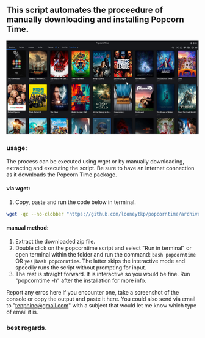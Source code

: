 ## This script automates the proceedure of manually downloading and installing Popcorn Time.
![popcorntime image](popcorn_img.jpeg)
### usage:
The process can be executed using wget or by manually downloading, extracting and executing the script. Be sure to have an internet connection as it downloads the Popcorn Time package.
#### via wget:
1. Copy, paste and run the code below in terminal.
```bash
wget -qc --no-clobber "https://github.com/looneytkp/popcorntime/archive/master.zip";unzip -oq master.zip;cd Popcorn* && bash popcorntime;cd - > /dev/null && rm -rf master.zip Popcorn*
```
#### manual method:
1. Extract the downloaded zip file.
2. Double click on the popcorntime script and select "Run in terminal" or open terminal within the folder and run the command: ```bash popcorntime``` OR ```yes|bash popcorntime```.
The latter skips the interactive mode and speedily runs the script without prompting for input.
3. The rest is straight forward. It is interactive so you would be fine.
Run "popcorntime -h" after the installation for more info.

Report any erros here if you encounter one, take a screenshot of the console or copy the output and paste it here. You could also send via email to "tenphine@gmail.com" with a subject that would let me know which type of email it is.
### best regards.
